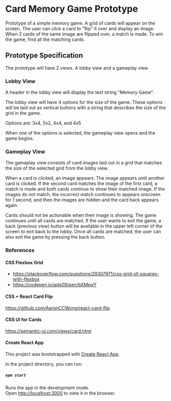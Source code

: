 # Card Memory Game Prototype


Prototype of a simple memory game. A grid of cards will appear on the screen. The user can click a card to "flip" it over and display an image. When 2 cards of the same image are flipped over, a match is made. To win the game, find all the matching cards.

## Prototype Specification

The prototype will have 2 views. A lobby view and a gameplay view.

### Lobby View
A header in the lobby view will display the text string "Memory Game".

The lobby view will have 4 options for the size of the game. These options will be laid out as vertical buttons with a string that describes the size of the grid in the game.

Options are:
3x4, 5x2, 4x4, and 4x5

When one of the options is selected, the gameplay view opens and the game begins.

### Gameplay View

The gameplay view consists of card images laid out in a grid that matches the size of the selected grid from the lobby view.

When a card is clicked, an image appears. The image appears until another card is clicked. If the second card matches the image of the first card, a match is made and both cards continue to show their matched image. If the images do not match, the incorrect match continues to appears onscreen for 1 second, and then the images are hidden and the card back appears again.

Cards should not be actionable when their image is showing.
The game continues until all cards are matched. If the user wants to exit the game, a back (previous view) button will be available in the upper left corner of the screen to exit back to the lobby. Once all cards are matched, the user can also exit the game by pressing the back button. 


### References

#### CSS Flexbox Grid 
- https://stackoverflow.com/questions/29307971/css-grid-of-squares-with-flexbox
- https://codepen.io/adg29/pen/bXMpqY

#### CSS + React Card Flip

https://github.com/AaronCCWong/react-card-flip

#### CSS UI for Cards

https://semantic-ui.com/views/card.html

#### Create React App
This project was bootstrapped with [Create React App](https://github.com/facebook/create-react-app).

In the project directory, you can run:

##### `npm start`

Runs the app in the development mode.<br>
Open [http://localhost:3000](http://localhost:3000) to view it in the browser.

